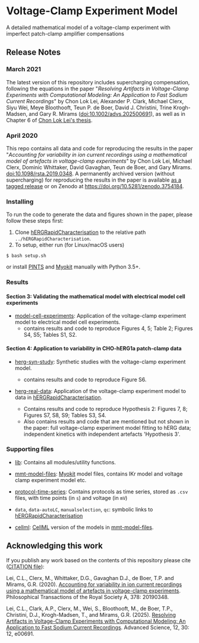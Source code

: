 # Voltage-Clamp Experiment Model

A detailed mathematical model of a voltage-clamp experiment with imperfect patch-clamp amplifier compensations

## Release Notes

### March 2021
The latest version of this repository includes supercharging compensation, following the equations in the paper "*Resolving Artifacts in Voltage-Clamp Experiments with Computational Modeling: An Application to Fast Sodium Current Recordings*" by Chon Lok Lei, Alexander P. Clark, Michael Clerx, Siyu Wei, Meye Bloothooft, Teun P. de Boer, David J. Christini, Trine Krogh-Madsen, and Gary R. Mirams ([doi:10.1002/advs.202500691](https://doi.org/10.1002/advs.202500691)), as well as in Chapter 6 of [Chon Lok Lei's thesis](https://ora.ox.ac.uk/objects/uuid:528c2771-ae4f-4f3c-b649-44904acdf259).

### April 2020
This repo contains all data and code for reproducing the results in the paper "*Accounting for variability in ion current recordings using a mathematical model of artefacts in voltage-clamp experiments*" by Chon Lok Lei, Michael Clerx, Dominic Whittaker, David Gavaghan, Teun de Boer, and Gary Mirams.
[doi:10.1098/rsta.2019.0348](https://doi.org/10.1098/rsta.2019.0348).
A permanently archived version (without supercharging) for reproducing the results in the paper is available [as a tagged release](https://github.com/CardiacModelling/VoltageClampModel/releases/tag/v1) or on Zenodo at <https://doi.org/10.5281/zenodo.3754184>.

### Installing

To run the code to generate the data and figures shown in the paper, please follow these steps first:

1. Clone [hERGRapidCharacterisation](https://github.com/CardiacModelling/hERGRapidCharacterisation) to the relative path `../hERGRapidCharacterisation`.
2. To setup, either run (for Linux/macOS users)
```console
$ bash setup.sh
```
or
install [PINTS](https://github.com/pints-team/pints) and [Myokit](http://myokit.org) manually with Python 3.5+.


### Results

#### Section 3: Validating the mathematical model with electrical model cell experiments

- [model-cell-experiments](./model-cell-experiments): Application of the voltage-clamp experiment model to electrical model cell experiments.
  - contains results and code to reproduce Figures 4, 5; Table 2; Figures S4, S5; Tables S1, S2.

#### Section 4: Application to variability in CHO-hERG1a patch-clamp data

- [herg-syn-study](./herg-syn-study): Synthetic studies with the voltage-clamp experiment model.
  - contains results and code to reproduce Figure S6.

- [herg-real-data](./herg-real-data): Application of the voltage-clamp experiment model to data in [hERGRapidCharacterisation](https://github.com/CardiacModelling/hERGRapidCharacterisation).

  - Contains results and code to reproduce Hypothesis 2: Figures 7, 8; Figures S7, S8, S9; Tables S3, S4.
  - Also contains results and code that are mentioned but not shown in the paper: full voltage-clamp experiment model fitting to hERG data; independent kinetics with independent artefacts 'Hypothesis 3'.

### Supporting files

- [lib](./lib): Contains all modules/utility functions.

- [mmt-model-files](./mmt-model-files): [Myokit](http://myokit.org/) model files, contains IKr model and voltage clamp experiment model etc.

- [protocol-time-series](./protocol-time-series): Contains protocols as time series, stored as `.csv` files, with time points (in `s`) and voltage (in `mV`)

- `data`, `data-autoLC`, `manualselection`, `qc`: symbolic links to [hERGRapidCharacterisation](https://github.com/CardiacModelling/hERGRapidCharacterisation)

- [cellml](./cellml): [CellML](https://www.cellml.org/) version of the models in [mmt-model-files](./mmt-model-files).


## Acknowledging this work

If you publish any work based on the contents of this repository please cite ([CITATION file](CITATION)):

Lei, C.L., Clerx, M., Whittaker, D.G., Gavaghan D.J., de Boer, T.P. and Mirams, G.R.
(2020).
[Accounting for variability in ion current recordings using a mathematical model of artefacts in voltage-clamp experiments](https://doi.org/10.1098/rsta.2019.0348).
Philosophical Transactions of the Royal Society A, 378: 20190348.

Lei, C.L., Clark, A.P., Clerx, M., Wei, S., Bloothooft, M., de Boer, T.P., Christini, D.J., Krogh-Madsen, T., and Mirams, G.R.
(2025).
[Resolving Artifacts in Voltage-Clamp Experiments with Computational Modeling: An Application to Fast Sodium Current Recordings](https://doi.org/10.1002/advs.202500691).
Advanced Science, 12, 30: 12, e00691.
